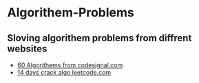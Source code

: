 # Algorithem-Problems
## Sloving algorithem problems from diffrent websites
- [60 Algorithems from codesignal.com](https://github.com/rumiani/algorithem-problems/blob/master/60codesignal/readme.md) 
- [14 days crack algo leetcode.com](https://github.com/rumiani/algorithem-problems/blob/master/14daysleetcode/readme.md)

